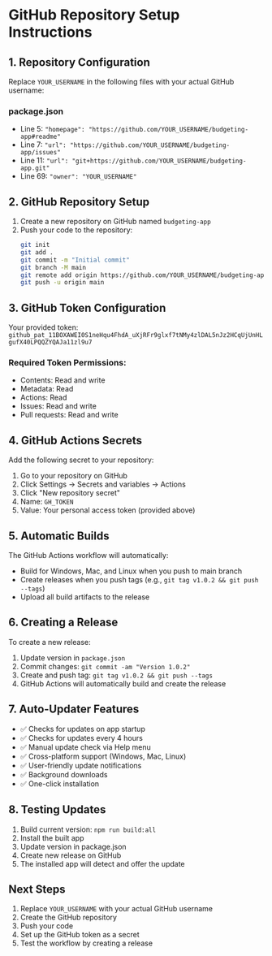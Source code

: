 # GitHub Repository Setup Instructions

## 1. Repository Configuration

Replace `YOUR_USERNAME` in the following files with your actual GitHub username:

### package.json
- Line 5: `"homepage": "https://github.com/YOUR_USERNAME/budgeting-app#readme"`
- Line 7: `"url": "https://github.com/YOUR_USERNAME/budgeting-app/issues"`
- Line 11: `"url": "git+https://github.com/YOUR_USERNAME/budgeting-app.git"`
- Line 69: `"owner": "YOUR_USERNAME"`

## 2. GitHub Repository Setup

1. Create a new repository on GitHub named `budgeting-app`
2. Push your code to the repository:
   ```bash
   git init
   git add .
   git commit -m "Initial commit"
   git branch -M main
   git remote add origin https://github.com/YOUR_USERNAME/budgeting-app.git
   git push -u origin main
   ```

## 3. GitHub Token Configuration

Your provided token: `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`

### Required Token Permissions:
- Contents: Read and write
- Metadata: Read
- Actions: Read
- Issues: Read and write
- Pull requests: Read and write

## 4. GitHub Actions Secrets

Add the following secret to your repository:
1. Go to your repository on GitHub
2. Click Settings → Secrets and variables → Actions
3. Click "New repository secret"
4. Name: `GH_TOKEN`
5. Value: Your personal access token (provided above)

## 5. Automatic Builds

The GitHub Actions workflow will automatically:
- Build for Windows, Mac, and Linux when you push to main branch
- Create releases when you push tags (e.g., `git tag v1.0.2 && git push --tags`)
- Upload all build artifacts to the release

## 6. Creating a Release

To create a new release:
1. Update version in `package.json`
2. Commit changes: `git commit -am "Version 1.0.2"`
3. Create and push tag: `git tag v1.0.2 && git push --tags`
4. GitHub Actions will automatically build and create the release

## 7. Auto-Updater Features

- ✅ Checks for updates on app startup
- ✅ Checks for updates every 4 hours
- ✅ Manual update check via Help menu
- ✅ Cross-platform support (Windows, Mac, Linux)
- ✅ User-friendly update notifications
- ✅ Background downloads
- ✅ One-click installation

## 8. Testing Updates

1. Build current version: `npm run build:all`
2. Install the built app
3. Update version in package.json
4. Create new release on GitHub
5. The installed app will detect and offer the update

## Next Steps

1. Replace `YOUR_USERNAME` with your actual GitHub username
2. Create the GitHub repository
3. Push your code
4. Set up the GitHub token as a secret
5. Test the workflow by creating a release
